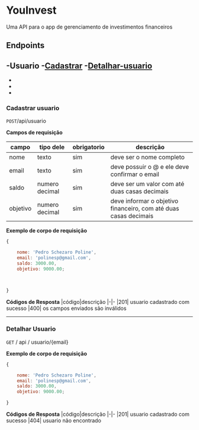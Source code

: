 # YouInvest

Uma API para o app de gerenciamento de investimentos financeiros


## Endpoints
-Usuario
  -[Cadastrar](#cadastrar-usuario)
  -[Detalhar-usuario](#detalhar-usuario)
  -
  -
  -
  -

### Cadastrar usuario

`POST`/api/usuario

**Campos de requisição**

| campo | tipo dele| obrigatorio| descrição
|-------| ---------| -----------| ---------
|nome| texto| sim| deve ser o nome completo
|email| texto| sim| deve possuir o @ e ele deve confirmar o email
|saldo| numero decimal| sim| deve ser um valor com até duas casas decimais
|objetivo| numero decimal| sim| deve informar o objetivo financeiro, com até duas casas decimais



**Exemplo de corpo de requisição**
```js
{

    nome: 'Pedro Schezaro Poline',
    email: 'polinesp@gmail.com',
    saldo: 3000.00,
    objetivo: 9000.00;
    


}
```

**Códigos de Resposta**
|código|descrição
|-|-
|201| usuario cadastrado com sucesso
|400| os campos enviados são inválidos


---

### Detalhar Usuario

`GET` / api / usuario/{email}

**Exemplo de corpo de requisição**
```js
{

    nome: 'Pedro Schezaro Poline',
    email: 'polinesp@gmail.com',
    saldo: 3000.00,
    objetivo: 9000.00;
    
}
```

**Códigos de Resposta**
|código|descrição
|-|-
|201| usuario cadastrado com sucesso
|404| usuario não encontrado